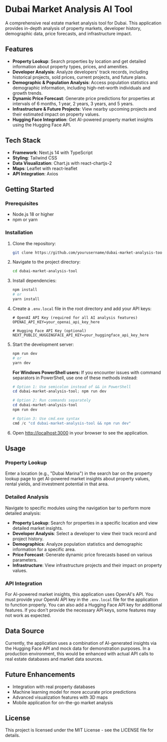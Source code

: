 # Dubai Market Analysis AI Tool

A comprehensive real estate market analysis tool for Dubai. This application provides in-depth analysis of property markets, developer history, demographic data, price forecasts, and infrastructure impact.

## Features

- **Property Lookup**: Search properties by location and get detailed information about property types, prices, and amenities.
- **Developer Analysis**: Analyze developers' track records, including historical projects, sold prices, current projects, and future plans.
- **Demographic & Population Analysis**: Access population statistics and demographic information, including high-net-worth individuals and growth trends.
- **Dynamic Price Forecast**: Generate price predictions for properties at intervals of 6 months, 1 year, 2 years, 3 years, and 5 years.
- **Infrastructure & Future Projects**: View nearby upcoming projects and their estimated impact on property values.
- **Hugging Face Integration**: Get AI-powered property market insights using the Hugging Face API.

## Tech Stack

- **Framework**: Next.js 14 with TypeScript
- **Styling**: Tailwind CSS
- **Data Visualization**: Chart.js with react-chartjs-2
- **Maps**: Leaflet with react-leaflet
- **API Integration**: Axios

## Getting Started

### Prerequisites

- Node.js 18 or higher
- npm or yarn

### Installation

1. Clone the repository:
   ```bash
   git clone https://github.com/yourusername/dubai-market-analysis-tool.git
   ```

2. Navigate to the project directory:
   ```bash
   cd dubai-market-analysis-tool
   ```

3. Install dependencies:
   ```bash
   npm install
   # or
   yarn install
   ```

4. Create a `.env.local` file in the root directory and add your API keys:
   ```
   # OpenAI API Key (required for all AI analysis features)
   OPENAI_API_KEY=your_openai_api_key_here
   
   # Hugging Face API Key (optional)
   NEXT_PUBLIC_HUGGINGFACE_API_KEY=your_huggingface_api_key_here
   ```

5. Start the development server:
   ```bash
   npm run dev
   # or
   yarn dev
   ```

   **For Windows PowerShell users:**
   If you encounter issues with command separators in PowerShell, use one of these methods instead:
   
   ```powershell
   # Option 1: Use semicolon instead of && in PowerShell
   cd dubai-market-analysis-tool; npm run dev
   
   # Option 2: Run commands separately
   cd dubai-market-analysis-tool
   npm run dev
   
   # Option 3: Use cmd.exe syntax
   cmd /c "cd dubai-market-analysis-tool && npm run dev"
   ```

6. Open [http://localhost:3000](http://localhost:3000) in your browser to see the application.

## Usage

### Property Lookup

Enter a location (e.g., "Dubai Marina") in the search bar on the property lookup page to get AI-powered market insights about property values, rental yields, and investment potential in that area.

### Detailed Analysis

Navigate to specific modules using the navigation bar to perform more detailed analysis:

- **Property Lookup**: Search for properties in a specific location and view detailed market insights.
- **Developer Analysis**: Select a developer to view their track record and project history.
- **Demographics**: Analyze population statistics and demographic information for a specific area.
- **Price Forecast**: Generate dynamic price forecasts based on various parameters.
- **Infrastructure**: View infrastructure projects and their impact on property values.

### API Integration

For AI-powered market insights, this application uses OpenAI's API. You must provide your OpenAI API key in the `.env.local` file for the application to function properly. You can also add a Hugging Face API key for additional features. If you don't provide the necessary API keys, some features may not work as expected.

## Data Source

Currently, the application uses a combination of AI-generated insights via the Hugging Face API and mock data for demonstration purposes. In a production environment, this would be enhanced with actual API calls to real estate databases and market data sources.

## Future Enhancements

- Integration with real property databases
- Machine learning model for more accurate price predictions
- Advanced visualization features with 3D maps
- Mobile application for on-the-go market analysis

## License

This project is licensed under the MIT License - see the LICENSE file for details.

